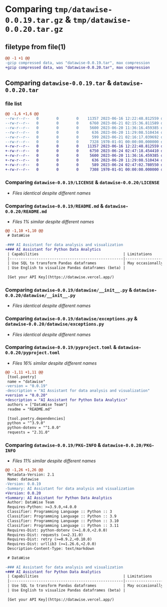 # Comparing `tmp/datawise-0.0.19.tar.gz` & `tmp/datawise-0.0.20.tar.gz`

## filetype from file(1)

```diff
@@ -1 +1 @@
-gzip compressed data, was "datawise-0.0.19.tar", max compression
+gzip compressed data, was "datawise-0.0.20.tar", max compression
```

## Comparing `datawise-0.0.19.tar` & `datawise-0.0.20.tar`

### file list

```diff
@@ -1,6 +1,6 @@
--rw-r--r--   0        0        0    11357 2023-06-16 12:22:48.812559 datawise-0.0.19/LICENSE
--rw-r--r--   0        0        0     6760 2023-06-21 02:15:36.811589 datawise-0.0.19/README.md
--rw-r--r--   0        0        0     5600 2023-06-20 11:36:16.459385 datawise-0.0.19/datawise/__init__.py
--rw-r--r--   0        0        0      636 2023-06-20 11:29:08.510434 datawise-0.0.19/datawise/exceptions.py
--rw-r--r--   0        0        0      599 2023-06-21 02:16:17.039692 datawise-0.0.19/pyproject.toml
--rw-r--r--   0        0        0     7328 1970-01-01 00:00:00.000000 datawise-0.0.19/PKG-INFO
+-rw-r--r--   0        0        0    11357 2023-06-16 12:22:48.812559 datawise-0.0.20/LICENSE
+-rw-r--r--   0        0        0     6750 2023-06-24 02:47:18.454410 datawise-0.0.20/README.md
+-rw-r--r--   0        0        0     5600 2023-06-20 11:36:16.459385 datawise-0.0.20/datawise/__init__.py
+-rw-r--r--   0        0        0      636 2023-06-20 11:29:08.510434 datawise-0.0.20/datawise/exceptions.py
+-rw-r--r--   0        0        0      589 2023-06-24 02:47:02.780550 datawise-0.0.20/pyproject.toml
+-rw-r--r--   0        0        0     7308 1970-01-01 00:00:00.000000 datawise-0.0.20/PKG-INFO
```

### Comparing `datawise-0.0.19/LICENSE` & `datawise-0.0.20/LICENSE`

 * *Files identical despite different names*

### Comparing `datawise-0.0.19/README.md` & `datawise-0.0.20/README.md`

 * *Files 1% similar despite different names*

```diff
@@ -1,10 +1,10 @@
 # DataWise
 
-### AI Assistant for data analysis and visualization
+### AI Assistant for Python Data Analytics
 | Capabilities                                      | Limitations                                 |
 |---------------------------------------------------|---------------------------------------------|
 | Use SQL to transform Pandas dataframes            | May occasionally generate incorrect results |
 | Use English to visualize Pandas dataframes (beta) |                                             |
 
 [Get your API Key](https://datawise.vercel.app/)
```

### Comparing `datawise-0.0.19/datawise/__init__.py` & `datawise-0.0.20/datawise/__init__.py`

 * *Files identical despite different names*

### Comparing `datawise-0.0.19/datawise/exceptions.py` & `datawise-0.0.20/datawise/exceptions.py`

 * *Files identical despite different names*

### Comparing `datawise-0.0.19/pyproject.toml` & `datawise-0.0.20/pyproject.toml`

 * *Files 16% similar despite different names*

```diff
@@ -1,11 +1,11 @@
 [tool.poetry]
 name = "datawise"
-version = "0.0.19"
-description = "AI Assistant for data analysis and visualization"
+version = "0.0.20"
+description = "AI Assistant for Python Data Analytics"
 authors = ["DataWise Team"]
 readme = "README.md"
 
 [tool.poetry.dependencies]
 python = "^3.9.0"
 python-dotenv = "^1.0.0"
 requests = "2.31.0"
```

### Comparing `datawise-0.0.19/PKG-INFO` & `datawise-0.0.20/PKG-INFO`

 * *Files 11% similar despite different names*

```diff
@@ -1,26 +1,26 @@
 Metadata-Version: 2.1
 Name: datawise
-Version: 0.0.19
-Summary: AI Assistant for data analysis and visualization
+Version: 0.0.20
+Summary: AI Assistant for Python Data Analytics
 Author: DataWise Team
 Requires-Python: >=3.9.0,<4.0.0
 Classifier: Programming Language :: Python :: 3
 Classifier: Programming Language :: Python :: 3.9
 Classifier: Programming Language :: Python :: 3.10
 Classifier: Programming Language :: Python :: 3.11
 Requires-Dist: python-dotenv (>=1.0.0,<2.0.0)
 Requires-Dist: requests (==2.31.0)
 Requires-Dist: retry (>=0.9.2,<0.10.0)
 Requires-Dist: urllib3 (>=1.26.6,<2.0.0)
 Description-Content-Type: text/markdown
 
 # DataWise
 
-### AI Assistant for data analysis and visualization
+### AI Assistant for Python Data Analytics
 | Capabilities                                      | Limitations                                 |
 |---------------------------------------------------|---------------------------------------------|
 | Use SQL to transform Pandas dataframes            | May occasionally generate incorrect results |
 | Use English to visualize Pandas dataframes (beta) |                                             |
 
 [Get your API Key](https://datawise.vercel.app/)
```

